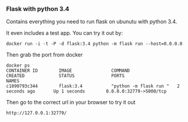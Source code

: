 ### Flask with python 3.4

Contains everything you need to run flask on ubunutu with python 3.4.


It even includes a test app. You can try it out by:
```
docker run -i -t -P -d flask:3.4 python -m flask run --host=0.0.0.0
```
Then grab the port from docker
```
docker ps
CONTAINER ID        IMAGE               COMMAND                  CREATED             STATUS              PORTS                                           NAMES
c1090793c344        flask:3.4           "python -m flask run "   2 seconds ago       Up 1 seconds        0.0.0.0:32779->5000/tcp
```

Then go to the correct url in your browser to try it out

```
http://127.0.0.1:32779/
```
